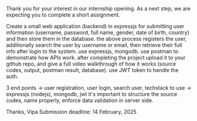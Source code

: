 Thank you for your interest in our internship opening. As a next step, we are expecting you to complete a short assignment.

Create a small web application (backend) in expressjs for submitting user information (username, password, full name, gender, date of birth, country) and then store them in the database. the above process registers the user, additionally search the user by username or email, then retrieve their full info after login to the system. use expressjs, mongodb. use postman to demonstrate how APIs work. after completing the project upload it to your github repo, and give a full video walkthrough of how it works (source codes, output, postman result, database). use JWT token to handle the auth. 

3 end points -> user registration, user login, search user, 
techstack to use -> expressjs (nodejs), mongodb, jwt
it's important to structure the source codes, name properly, enforce data validation in server side. 

Thanks,
Vipa
Submission deadline: 14 February, 2025